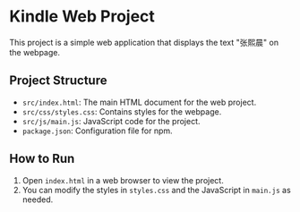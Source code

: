 # Kindle Web Project

This project is a simple web application that displays the text "张熙晨" on the webpage.

## Project Structure

- `src/index.html`: The main HTML document for the web project.
- `src/css/styles.css`: Contains styles for the webpage.
- `src/js/main.js`: JavaScript code for the project.
- `package.json`: Configuration file for npm.

## How to Run

1. Open `index.html` in a web browser to view the project.
2. You can modify the styles in `styles.css` and the JavaScript in `main.js` as needed.